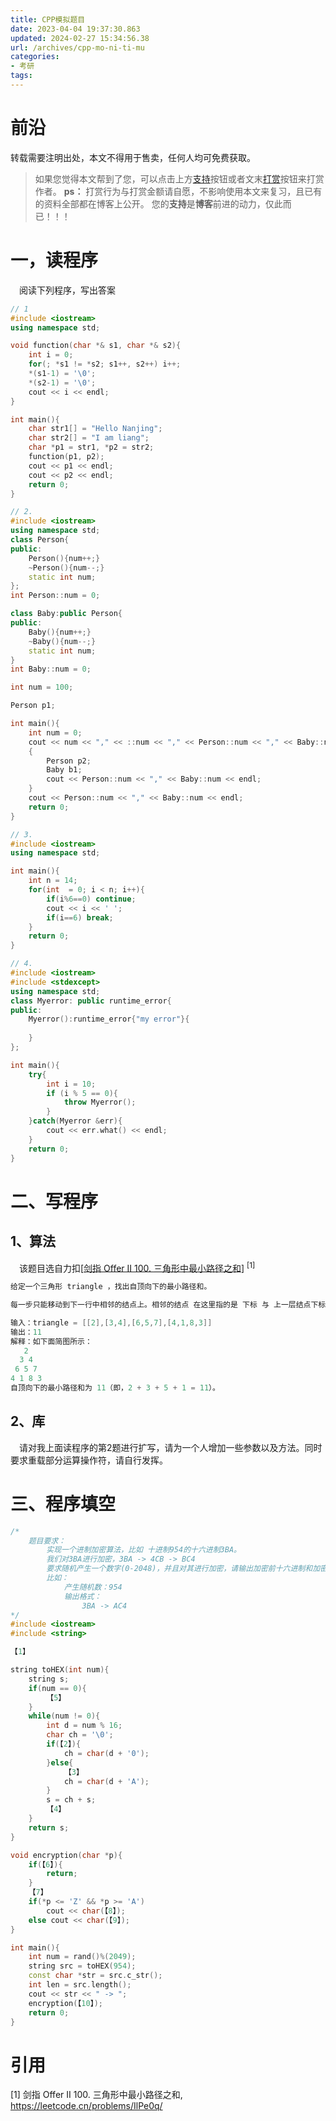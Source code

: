 ```yaml
---
title: CPP模拟题目
date: 2023-04-04 19:37:30.863
updated: 2024-02-27 15:34:56.38
url: /archives/cpp-mo-ni-ti-mu
categories: 
- 考研
tags: 
---
```


# 前沿

转载需要注明出处，本文不得用于售卖，任何人均可免费获取。

> 如果您觉得本文帮到了您，可以点击上方[支持](https://lmzyoyo.top/s/qing-wo-he-bei-nai-cha)按钮或者文末[打赏](https://lmzyoyo.top/s/qing-wo-he-bei-nai-cha)按钮来打赏作者。
> **ps：** 打赏行为与打赏金额请自愿，不影响使用本文来复习，且已有的资料全部都在博客上公开。
> 您的**支持**是**博客**前进的动力，仅此而已！！！

# 一，读程序

&emsp;阅读下列程序，写出答案

```cpp
// 1
#include <iostream>
using namespace std;

void function(char *& s1, char *& s2){
    int i = 0;
    for(; *s1 != *s2; s1++, s2++) i++;
    *(s1-1) = '\0';
    *(s2-1) = '\0';
    cout << i << endl;
}

int main(){
    char str1[] = "Hello Nanjing";
    char str2[] = "I am liang";
    char *p1 = str1, *p2 = str2;
    function(p1, p2);
    cout << p1 << endl;
    cout << p2 << endl;
    return 0;
}


```

```cpp
// 2.
#include <iostream>
using namespace std;
class Person{
public:
    Person(){num++;}
    ~Person(){num--;}
    static int num;
};
int Person::num = 0;

class Baby:public Person{
public:
    Baby(){num++;}
    ~Baby(){num--;}
    static int num;
}
int Baby::num = 0;

int num = 100;

Person p1;

int main(){
    int num = 0;
    cout << num << "," << ::num << "," << Person::num << "," << Baby::num << endl;
    {
        Person p2;
        Baby b1;
        cout << Person::num << "," << Baby::num << endl;
    }
    cout << Person::num << "," << Baby::num << endl;
    return 0;
}
```

```cpp
// 3.
#include <iostream>
using namespace std;

int main(){
    int n = 14;
    for(int  = 0; i < n; i++){
        if(i%6==0) continue;
        cout << i << ' ';
        if(i==6) break;
    }
    return 0;
}
```

```cpp
// 4.
#include <iostream>
#include <stdexcept>
using namespace std;
class Myerror: public runtime_error{
public:
    Myerror():runtime_error{"my error"}{
        
    }
};

int main(){
    try{
        int i = 10;
        if (i % 5 == 0){
            throw Myerror();
        }
    }catch(Myerror &err){
        cout << err.what() << endl;
    }
    return 0;
}

```

# 二、写程序

## 1、算法

&emsp;该题目选自力扣[[剑指 Offer II 100. 三角形中最小路径之和](https://leetcode.cn/problems/IlPe0q/)] <sup>[1]</sup>

```cpp
给定一个三角形 triangle ，找出自顶向下的最小路径和。

每一步只能移动到下一行中相邻的结点上。相邻的结点 在这里指的是 下标 与 上一层结点下标 相同或者等于 上一层结点下标 + 1 的两个结点。也就是说，如果正位于当前行的下标 i ，那么下一步可以移动到下一行的下标 i 或 i + 1 。

输入：triangle = [[2],[3,4],[6,5,7],[4,1,8,3]]
输出：11
解释：如下面简图所示：
   2
  3 4
 6 5 7
4 1 8 3
自顶向下的最小路径和为 11（即，2 + 3 + 5 + 1 = 11）。
```

## 2、库

&emsp;请对我上面读程序的第2题进行扩写，请为一个人增加一些参数以及方法。同时要求重载部分运算操作符，请自行发挥。

# 三、程序填空

```cpp
/*
	题目要求：
		实现一个进制加密算法，比如 十进制954的十六进制3BA。
		我们对3BA进行加密，3BA -> 4CB -> BC4
		要求随机产生一个数字(0-2048)，并且对其进行加密，请输出加密前十六进制和加密后的字符串
		比如：
			产生随机数：954
			输出格式：
				3BA -> AC4
*/
#include <iostream>
#include <string>

【1】

string toHEX(int num){
	string s;
	if(num == 0){
		【5】
	}
	while(num != 0){
		int d = num % 16;
		char ch = '\0';
		if(【2】){
			ch = char(d + '0');
		}else{
			【3】
			ch = char(d + 'A');
		}
		s = ch + s;
		【4】
	}
	return s;
}

void encryption(char *p){
	if(【6】){
		return;
	}
	【7】
	if(*p <= 'Z' && *p >= 'A')
		cout << char(【8】);
	else cout << char(【9】);
}

int main(){
	int num = rand()%(2049);
	string src = toHEX(954);
	const char *str = src.c_str();
	int len = src.length();
	cout << str << " -> ";
	encryption(【10】);
	return 0;
}
```



# 引用

[1] 剑指 Offer II 100. 三角形中最小路径之和, https://leetcode.cn/problems/IlPe0q/

